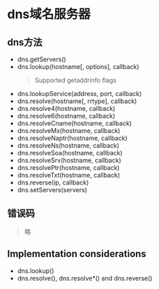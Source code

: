 # dns域名服务器

## dns方法
- dns.getServers()
- dns.lookup(hostname[, options], callback)
  > Supported getaddrinfo flags
- dns.lookupService(address, port, callback)
- dns.resolve(hostname[, rrtype], callback)
- dns.resolve4(hostname, callback)
- dns.resolve6(hostname, callback)
- dns.resolveCname(hostname, callback)
- dns.resolveMx(hostname, callback)
- dns.resolveNaptr(hostname, callback)
- dns.resolveNs(hostname, callback)
- dns.resolveSoa(hostname, callback)
- dns.resolveSrv(hostname, callback)
- dns.resolvePtr(hostname, callback)
- dns.resolveTxt(hostname, callback)
- dns.reverse(ip, callback)
- dns.setServers(servers)

## 错误码
>略

## Implementation considerations
- dns.lookup()
- dns.resolve(), dns.resolve*() and dns.reverse()
